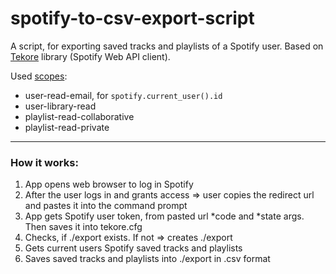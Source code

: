 # spotify-to-csv-export-script
A script, for exporting saved tracks and playlists of a Spotify user.
Based on [Tekore](https://github.com/felix-hilden/tekore) library (Spotify Web API client).

Used [scopes](https://developer.spotify.com/documentation/general/guides/authorization/scopes/):
- user-read-email, for ```spotify.current_user().id```
- user-library-read 
- playlist-read-collaborative 
- playlist-read-private

---
### How it works:
1. App opens web browser to log in Spotify
2. After the user logs in and grants access ⇒ user copies the redirect url and pastes it into the command prompt
3. App gets Spotify user token, from pasted url *code and *state args. Then saves it into tekore.cfg
4. Checks, if ./export exists. If not ⇒ creates ./export
5. Gets current users Spotify saved tracks and playlists
6. Saves saved tracks and playlists into ./export in .csv format
